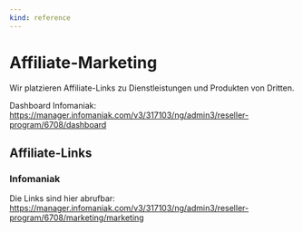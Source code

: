 ```yaml
---
kind: reference
---
```

# Affiliate-Marketing

Wir platzieren Affiliate-Links zu Dienstleistungen und Produkten von Dritten.

Dashboard Infomaniak: <https://manager.infomaniak.com/v3/317103/ng/admin3/reseller-program/6708/dashboard>

## Affiliate-Links
### Infomaniak

Die Links sind hier abrufbar: <https://manager.infomaniak.com/v3/317103/ng/admin3/reseller-program/6708/marketing/marketing>
